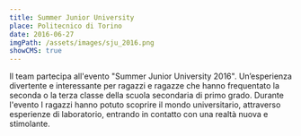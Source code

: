 ```yaml
---
title: Summer Junior University
place: Politecnico di Torino
date: 2016-06-27
imgPath: /assets/images/sju_2016.png
showCMS: true
---
```

Il team partecipa all'evento "Summer Junior University 2016". Un’esperienza divertente e interessante per ragazzi e ragazze che hanno frequentato la seconda o la terza classe della scuola secondaria di primo grado. Durante l'evento I ragazzi hanno potuto scoprire il mondo universitario, attraverso esperienze di laboratorio, entrando in contatto con una realtà nuova e stimolante.